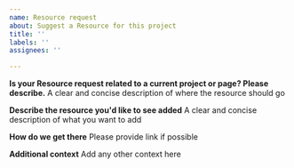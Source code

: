 ```yaml
---
name: Resource request
about: Suggest a Resource for this project
title: ''
labels: ''
assignees: ''

---
```


**Is your Resource request related to a current project or page? Please describe.**
A clear and concise description of where the resource should go

**Describe the resource you'd like to see added**
A clear and concise description of what you want to add

**How do we get there**
Please provide link if possible

**Additional context**
Add any other context here
